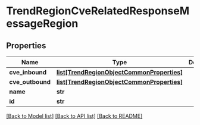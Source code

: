# TrendRegionCveRelatedResponseMessageRegion

## Properties
Name | Type | Description | Notes
------------ | ------------- | ------------- | -------------
**cve_inbound** | [**list[TrendRegionObjectCommonProperties]**](TrendRegionObjectCommonProperties.md) |  | [optional] 
**cve_outbound** | [**list[TrendRegionObjectCommonProperties]**](TrendRegionObjectCommonProperties.md) |  | [optional] 
**name** | **str** |  | [optional] 
**id** | **str** |  | [optional] 

[[Back to Model list]](../README.md#documentation-for-models) [[Back to API list]](../README.md#documentation-for-api-endpoints) [[Back to README]](../README.md)


